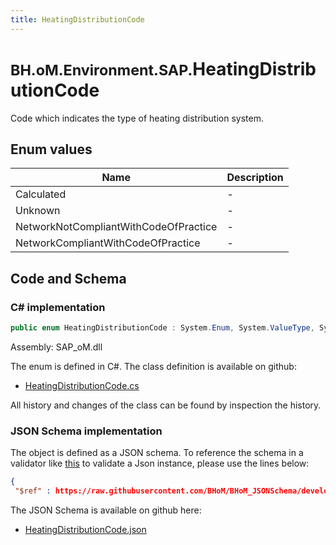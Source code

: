 ```yaml
---
title: HeatingDistributionCode
---
```


# <small>BH.oM.Environment.SAP.</small>**HeatingDistributionCode**

Code which indicates the type of heating distribution system.

## Enum values

| Name            | Description                                                    |
|-----------------|----------------------------------------------------------------|
| Calculated |  -  |
| Unknown |  -  |
| NetworkNotCompliantWithCodeOfPractice |  -  |
| NetworkCompliantWithCodeOfPractice |  -  |


## Code and Schema

### C# implementation

``` C# title="C#"
public enum HeatingDistributionCode : System.Enum, System.ValueType, System.IComparable, System.ISpanFormattable, System.IFormattable, System.IConvertible
```

Assembly: SAP_oM.dll

The enum is defined in C#. The class definition is available on github:

- [HeatingDistributionCode.cs](https://github.com/BHoM/SAP_Toolkit/blob/develop/SAP_oM/Enums\HeatingDistributionCode.cs)

All history and changes of the class can be found by inspection the history.
### JSON Schema implementation

The object is defined as a JSON schema. To reference the schema in a validator like [this](https://www.jsonschemavalidator.net/) to validate a Json instance, please use the lines below:

``` json title="JSON Schema"
{
 "$ref" : https://raw.githubusercontent.com/BHoM/BHoM_JSONSchema/develop/SAP_oM/SAP/HeatingDistributionCode.json}
```

The JSON Schema is available on github here:

- [HeatingDistributionCode.json](https://github.com/BHoM/BHoM_JSONSchema/blob/develop/SAP_oM/SAP/HeatingDistributionCode.json)
